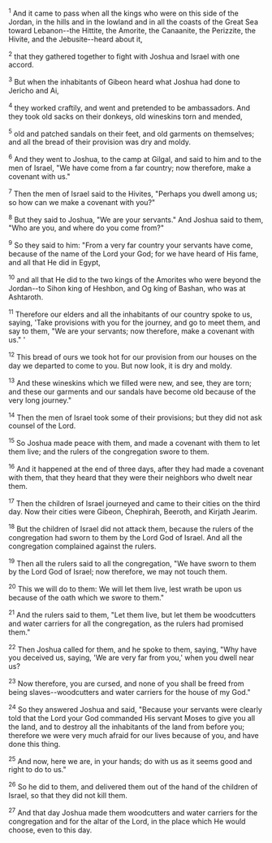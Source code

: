 <sup>1</sup> 
And it came to pass when all the kings who were on this side of the Jordan, in the hills and in the lowland and in all the coasts of the Great Sea toward Lebanon--the Hittite, the Amorite, the Canaanite, the Perizzite, the Hivite, and the Jebusite--heard about it, 

<sup>2</sup> 
that they gathered together to fight with Joshua and Israel with one accord. 

<sup>3</sup> 
But when the inhabitants of Gibeon heard what Joshua had done to Jericho and Ai, 

<sup>4</sup> 
they worked craftily, and went and pretended to be ambassadors. And they took old sacks on their donkeys, old wineskins torn and mended, 

<sup>5</sup> 
old and patched sandals on their feet, and old garments on themselves; and all the bread of their provision was dry and moldy. 

<sup>6</sup> 
And they went to Joshua, to the camp at Gilgal, and said to him and to the men of Israel, "We have come from a far country; now therefore, make a covenant with us." 

<sup>7</sup> 
Then the men of Israel said to the Hivites, "Perhaps you dwell among us; so how can we make a covenant with you?" 

<sup>8</sup> 
But they said to Joshua, "We are your servants." And Joshua said to them, "Who are you, and where do you come from?" 

<sup>9</sup> 
So they said to him: "From a very far country your servants have come, because of the name of the Lord your God; for we have heard of His fame, and all that He did in Egypt, 

<sup>10</sup> 
and all that He did to the two kings of the Amorites who were beyond the Jordan--to Sihon king of Heshbon, and Og king of Bashan, who was at Ashtaroth. 

<sup>11</sup> 
Therefore our elders and all the inhabitants of our country spoke to us, saying, 'Take provisions with you for the journey, and go to meet them, and say to them, "We are your servants; now therefore, make a covenant with us." ' 

<sup>12</sup> 
This bread of ours we took hot for our provision from our houses on the day we departed to come to you. But now look, it is dry and moldy. 

<sup>13</sup> 
And these wineskins which we filled were new, and see, they are torn; and these our garments and our sandals have become old because of the very long journey." 

<sup>14</sup> 
Then the men of Israel took some of their provisions; but they did not ask counsel of the Lord. 

<sup>15</sup> 
So Joshua made peace with them, and made a covenant with them to let them live; and the rulers of the congregation swore to them. 

<sup>16</sup> 
And it happened at the end of three days, after they had made a covenant with them, that they heard that they were their neighbors who dwelt near them. 

<sup>17</sup> 
Then the children of Israel journeyed and came to their cities on the third day. Now their cities were Gibeon, Chephirah, Beeroth, and Kirjath Jearim. 

<sup>18</sup> 
But the children of Israel did not attack them, because the rulers of the congregation had sworn to them by the Lord God of Israel. And all the congregation complained against the rulers. 

<sup>19</sup> 
Then all the rulers said to all the congregation, "We have sworn to them by the Lord God of Israel; now therefore, we may not touch them. 

<sup>20</sup> 
This we will do to them: We will let them live, lest wrath be upon us because of the oath which we swore to them." 

<sup>21</sup> 
And the rulers said to them, "Let them live, but let them be woodcutters and water carriers for all the congregation, as the rulers had promised them." 

<sup>22</sup> 
Then Joshua called for them, and he spoke to them, saying, "Why have you deceived us, saying, 'We are very far from you,' when you dwell near us? 

<sup>23</sup> 
Now therefore, you are cursed, and none of you shall be freed from being slaves--woodcutters and water carriers for the house of my God." 

<sup>24</sup> 
So they answered Joshua and said, "Because your servants were clearly told that the Lord your God commanded His servant Moses to give you all the land, and to destroy all the inhabitants of the land from before you; therefore we were very much afraid for our lives because of you, and have done this thing. 

<sup>25</sup> 
And now, here we are, in your hands; do with us as it seems good and right to do to us." 

<sup>26</sup> 
So he did to them, and delivered them out of the hand of the children of Israel, so that they did not kill them. 

<sup>27</sup> 
And that day Joshua made them woodcutters and water carriers for the congregation and for the altar of the Lord, in the place which He would choose, even to this day.